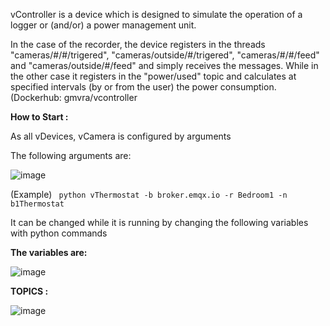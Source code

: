 vController is a device which is designed to simulate the operation of a logger or (and/or) a power management unit.

In the case of the recorder, the device registers in the threads "cameras/#/#/trigered", "cameras/outside/#/trigered", "cameras/#/#/feed" and "cameras/outside/#/feed" and simply receives the messages. While in the other case it registers in the "power/used" topic and calculates at specified intervals (by or from the user) the power consumption.(Dockerhub: gmvra/vcontroller

**How to Start :**

As all vDevices, vCamera is configured by arguments

The following arguments are:
		

![image](https://github.com/gmvrachatis/vDevices/assets/66122405/ed597ebb-5b1a-40e8-8ce9-c0f81c8dc4b4)


(Example) <code> python vThermostat -b broker.emqx.io -r Bedroom1 -n b1Thermostat </code>


It can be changed while it is running by changing the following variables with python commands

**The variables are:**

![image](https://github.com/gmvrachatis/vDevices/assets/66122405/11db8a30-699b-4fdf-9071-02c9d5151b7b)


**TOPICS :**

![image](https://github.com/gmvrachatis/vDevices/assets/66122405/2b929805-830d-4b87-a774-b7e20cf84b38)

